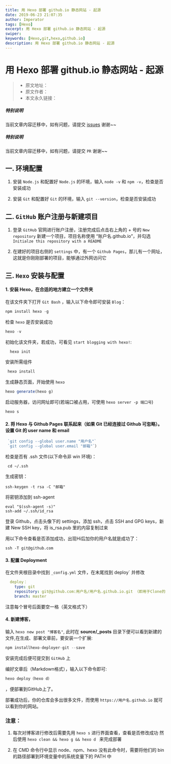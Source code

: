 ```yaml
---
title: 用 Hexo 部署 github.io 静态网站 - 起源
date: 2019-06-23 21:07:35
author: Imperator
tags: [Hexo]
excerpt: 用 Hexo 部署 github.io 静态网站 - 起源
swiper:
keywords: [Hexo,git,hexo,github.io]
description: 用 Hexo 部署 github.io 静态网站 - 起源
---
```


# 用 Hexo 部署 github.io 静态网站 - 起源

> * 原文地址：[]()
> * 原文作者：[]()
> * 本文永久链接：[]()

##### **特别说明**

当前文章内容迁移中，如有问题，请提交 [issues](https://github.com/Starrier/starrier.github.io/issues) 谢谢~~

##### **特别说明**

当前文章内容迁移中，如有问题，请提交 `PR` 谢谢~~


## 一. 环境配置

1. 安装 `Node.js` 和配置好 `Node.js` 的环境，输入 `node -v` 和 `npm -v`，检查是否安装成功

2. 安装 `Git` 和配置好 `Git` 的环境，输入 `git --version`，检查是否安装成功

## 二. `GitHub` 账户注册与新建项目

1. 登录 `GitHub` 官网进行账户注册，注册完成后点击右上角的 + 号的 `New repository` 新建一个项目，项目名称使用 “账户名.github.io”，并勾选 `Initialze this repository with a README`

2. 在建好的项目右侧的 `settings` 中，有一个 `Github Pages`，那儿有一个网址，这就是你刚刚部署的项目，能够通过外网访问它

## 三. `Hexo` 安装与配置

#### 1. 安装 Hexo，在合适的地方建立一个文件夹

在该文件夹下打开 `Git Bash` ，输入以下命令即可安装 `Blog`：

```javascript
npm install hexo -g
```

检查 `hexo` 是否安装成功

   ``` javascript
   hexo -v
   ```

初始化该文件夹，若成功，可看见 `start blogging with hexo!`:

  ``` javascript
    hexo init
 ```

安装所需组件

  ``` js
   hexo install
  ```

生成静态页面，开始使用 `hexo`

 ``` js
 hexo generate(hexo g)
 ```

启动服务器，访问网址即可(若端口被占用，可使用 `hexo server -p 端口号`)

 ``` js
 hexo s
 ```

#### 2. 将 Hexo 与 Github Pages 联系起来（如果 Git 已经连接过 Github 可忽略）。 设置 Git 的 user name 和 email

``` javascript
 `git config --global user.name "用户名"`
 `git config --global user.email "邮箱"`）
```

检查是否有 .ssh 文件(以下命令非 win 环境)：

``` shell
 cd ~/.ssh
```

生成密钥：

``` shell
ssh-keygen -t rsa -C "邮箱"
```

将密钥添加到 ssh-agent

``` shell
eval "$(ssh-agent -s)"
ssh-add ~/.ssh/id_rsa
```

登录 Github，点击头像下的 settings，添加 ssh，点击 SSH and GPG keys，新建 New SSH key，将 is_rsa.pub 里的内容复制过来

用以下命令查看是否添加成功，出现Hi后加你的用户名就是成功了：

```shell
ssh -T git@github.com
```
#### 3. 配置 Deployment

在文件夹根目录中找到 `_config.yml` 文件，在末尾找到 deploy` 并修改

``` yml
  deploy：
    type: git
    repository: git@github.com:用户名/用户名.github.io.git （即用于Clone的SSH的地址）
    branch: master
```

注意每个冒号后面要空一格（英文格式下）

#### 4. 新建博客，

输入 `hexo new post "博客名"`, 此时在 **source/_posts** 目录下便可以看到新建的文件,在生成、部署文章前，要安装一个扩展:

```javascript
npm installhexo-deployer-git --save
 ```

安装完成后便可提交到 `GitHub` 上

编好文章后（Markdown格式），输入以下命令即可:

  ```javascript
  hexo deploy（hexo d）
  ```

，便部署到GitHub上了。

部署成功后，你的仓库会多出很多文件，而使用  `https://用户名.github.io` 就可以看到你的网站。

### **注意：**

1. 每次对博客进行修改后需要先用  `hexo s` 进行界面查看，查看是否修改成功
   然后使用 `hexo clean && hexo g && hexo d ` 来完成部署

2. 在 CMD 命令行中显示 node、npm、hexo 没有此命令时，需要将他们的 bin 的路径部署到环境变量中的系统变量下的 PATH 中
